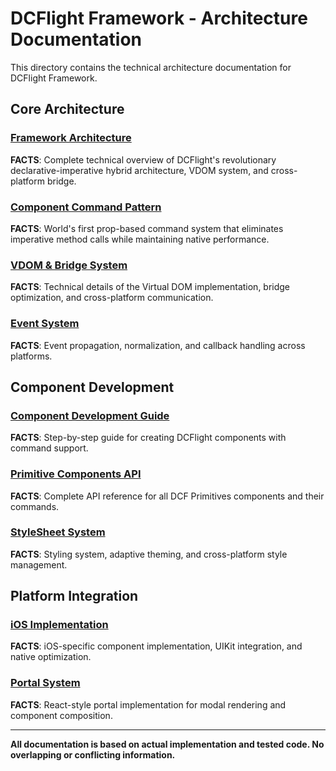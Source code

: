 # DCFlight Framework - Architecture Documentation

This directory contains the technical architecture documentation for DCFlight Framework.

## Core Architecture

### [Framework Architecture](FRAMEWORK_ARCHITECTURE.md)
**FACTS**: Complete technical overview of DCFlight's revolutionary declarative-imperative hybrid architecture, VDOM system, and cross-platform bridge.

### [Component Command Pattern](COMPONENT_COMMAND_PATTERN.md) 
**FACTS**: World's first prop-based command system that eliminates imperative method calls while maintaining native performance.

### [VDOM & Bridge System](VDOM_BRIDGE_SYSTEM.md)
**FACTS**: Technical details of the Virtual DOM implementation, bridge optimization, and cross-platform communication.

### [Event System](EVENT_SYSTEM.md)
**FACTS**: Event propagation, normalization, and callback handling across platforms.

## Component Development

### [Component Development Guide](COMPONENT_DEVELOPMENT.md)
**FACTS**: Step-by-step guide for creating DCFlight components with command support.

### [Primitive Components API](PRIMITIVES_API.md)
**FACTS**: Complete API reference for all DCF Primitives components and their commands.

### [StyleSheet System](STYLESHEET_SYSTEM.md) 
**FACTS**: Styling system, adaptive theming, and cross-platform style management.

## Platform Integration

### [iOS Implementation](IOS_IMPLEMENTATION.md)
**FACTS**: iOS-specific component implementation, UIKit integration, and native optimization.

### [Portal System](PORTAL_SYSTEM.md)
**FACTS**: React-style portal implementation for modal rendering and component composition.

---

**All documentation is based on actual implementation and tested code. No overlapping or conflicting information.**
